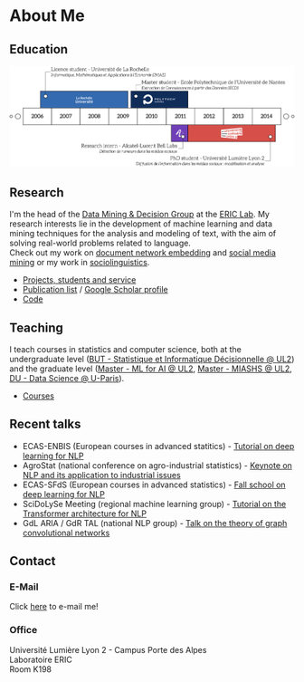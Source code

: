 # About Me

## Education

![Visual resume](assets/images/visual_resume.png)

## Research

I'm the head of the [Data Mining & Decision Group](https://eric.msh-lse.fr/recherche/equipe-dmd/) at the [ERIC Lab](https://eric.msh-lse.fr). My research interests lie in the development of machine learning and data mining techniques for the analysis and modeling of text, with the aim of solving real-world problems related to language. <br>Check out my work on  [document network embedding](document_network_embedding.md) and [social media mining](social_media_mining.md) or my work in [sociolinguistics](sociolinguistics.md).

- [Projects, students and service](research.md)
- [Publication list](publications.md) / [Google Scholar profile](https://scholar.google.com/citations?user=mM_oO18AAAAJ)
- [Code](code.md)

## Teaching

I teach courses in statistics and computer science, both at the undergraduate level ([BUT - Statistique et Informatique Décisionnelle @ UL2](https://iut.univ-lyon2.fr/formations/but/b-u-t-statistique-et-informatique-decisionnelle)) and the graduate level ([Master - ML for AI @ UL2](https://www.univ-lyon2.fr/master-2-informatique-machine-learning-pour-lintelligence-artficielle-mlai), [Master - MIASHS @ UL2](https://assp.univ-lyon2.fr/formation/en-alternance/master-miashs), [DU - Data Science @ U-Paris](https://iutparis-seine.u-paris.fr/metiers-de-la-data/diplome-duniversite-analyste-data-science/)).

- [Courses](teaching.md)

## Recent talks

- ECAS-ENBIS (European courses in advanced statitics) - [Tutorial on deep learning for NLP](https://conferences.enbis.org/event/23/)
- AgroStat (national conference on agro-industrial statistics) - [Keynote on NLP and its application to industrial issues](https://agrostat2022.sciencesconf.org/resource/page/id/6)
- ECAS-SFdS (European courses in advanced statistics) - [Fall school on deep learning for NLP](https://www.sfds.asso.fr/fr/ecas/632-home/)
- SciDoLySe Meeting (regional machine learning group) - [Tutorial on the Transformer architecture for NLP](http://scidolyse.ens-lyon.fr/sites/default/files/2021-05/guile_small.pdf)
- GdL ARIA / GdR TAL (national NLP group) - [Talk on the theory of graph convolutional networks](http://www.asso-aria.org/gdl/2021/20210115/)

## Contact

### E-Mail

Click <a href="mailto:adrien.guille&#64;univ-lyon2.fr">here</a> to e-mail me!

### Office
Université Lumière Lyon 2 - Campus Porte des Alpes<br>Laboratoire ERIC<br>Room K198
